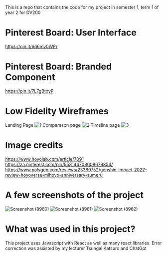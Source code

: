This is a repo that contains the code for my project in semester 1, term 1 of year 2 for DV200

# Pinterest Board: User Interface
https://pin.it/6q6mv0WPr
# Pinterest Board: Branded Component
https://pin.it/7L7gBtoyP

# Low Fidelity Wireframes
Landing Page
![1](https://github.com/AnemiB/Year2Term1/assets/125360666/97484d01-0ff9-4da4-9b7d-c77d52a3a668)
Comparason page
![2](https://github.com/AnemiB/Year2Term1/assets/125360666/d14c0e4c-18ca-485f-b646-2142b650c3c3)
Timeline page
![3](https://github.com/AnemiB/Year2Term1/assets/125360666/7b5815d6-d5d2-4aff-b8c4-e3d09e9392f4)

# Image credits
https://www.hoyolab.com/article/7091
https://za.pinterest.com/pin/953144708608679854/
https://www.polygon.com/reviews/23389752/genshin-impact-2022-review-hoyoverse-mihoyo-anniversary-sumeru

# A few screenshots of the project
![Screenshot (8960)](https://github.com/AnemiB/Year2Term1/assets/125360666/2ea3ceec-9b23-47c6-ad9b-2fc201d9853a)
![Screenshot (8961)](https://github.com/AnemiB/Year2Term1/assets/125360666/a40a799c-47e4-4b55-9edf-8d7a69f33396)
![Screenshot (8962)](https://github.com/AnemiB/Year2Term1/assets/125360666/9f9b99b7-d638-4580-b51e-ac50a0dd7a7a)

# What was used in this project? 
This project uses Javascript with React as well as many react libraries.
Error correction was assisted by my lecturer Tsungai Katsuro and ChatGpt
